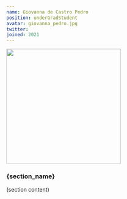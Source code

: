 ```yaml
---
name: Giovanna de Castro Pedro
position: underGradStudent
avatar: giovanna_pedro.jpg
twitter:
joined: 2021
---
```


<img width="300" src="{{site.baseurl}}/images/people/{{page.avatar}}" data-action="zoom">

### {section_name}
(section content)
